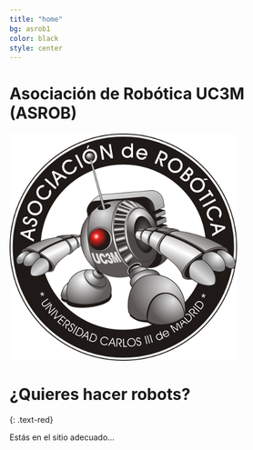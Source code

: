 ```yaml
---
title: "home"
bg: asrob1
color: black
style: center
---
```


# Asociación de Robótica UC3M (ASROB)

<img src="/img/logo_400x400.png" alt="logo">

# ¿Quieres hacer robots?
{: .text-red}

Estás en el sitio adecuado...

